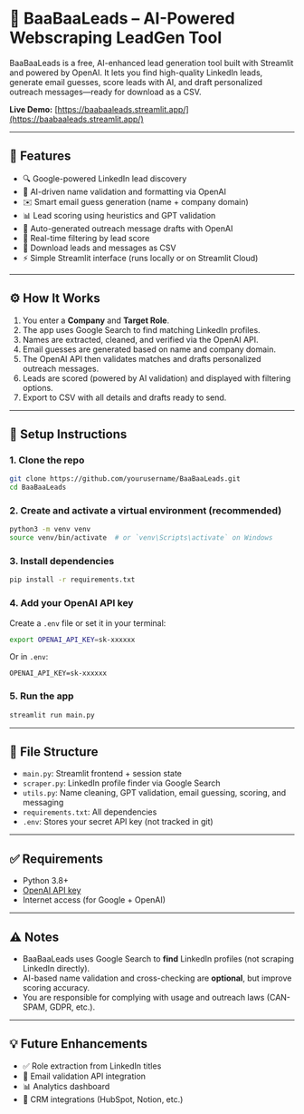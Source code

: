 # 🐑 BaaBaaLeads – AI-Powered Webscraping LeadGen Tool

BaaBaaLeads is a free, AI-enhanced lead generation tool built with Streamlit and powered by OpenAI. It lets you find high-quality LinkedIn leads, generate email guesses, score leads with AI, and draft personalized outreach messages—ready for download as a CSV.

**Live Demo:** [https://baabaaleads.streamlit.app/](https://baabaaleads.streamlit.app/)

---

## 🚀 Features

- 🔍 Google-powered LinkedIn lead discovery
- 🧠 AI-driven name validation and formatting via OpenAI
- ✉️ Smart email guess generation (name + company domain)
- 📊 Lead scoring using heuristics and GPT validation
- 💬 Auto-generated outreach message drafts with OpenAI
- 🧹 Real-time filtering by lead score
- 📁 Download leads and messages as CSV
- ⚡ Simple Streamlit interface (runs locally or on Streamlit Cloud)

---

## ⚙️ How It Works

1. You enter a **Company** and **Target Role**.
2. The app uses Google Search to find matching LinkedIn profiles.
3. Names are extracted, cleaned, and  verified via the OpenAI API.
4. Email guesses are generated based on name and company domain.
5. The OpenAI API then validates matches and drafts personalized outreach messages.
6. Leads are scored (powered by AI validation) and displayed with filtering options.
7. Export to CSV with all details and drafts ready to send.

---

## 🔧 Setup Instructions

### 1. Clone the repo

```bash
git clone https://github.com/yourusername/BaaBaaLeads.git
cd BaaBaaLeads
```

### 2. Create and activate a virtual environment (recommended)

```bash
python3 -m venv venv
source venv/bin/activate  # or `venv\Scripts\activate` on Windows
```

### 3. Install dependencies

```bash
pip install -r requirements.txt
```

### 4. Add your OpenAI API key

Create a `.env` file or set it in your terminal:

```bash
export OPENAI_API_KEY=sk-xxxxxx
```

Or in `.env`:

```
OPENAI_API_KEY=sk-xxxxxx
```

### 5. Run the app

```bash
streamlit run main.py
```

---

## 📁 File Structure

- `main.py`: Streamlit frontend + session state
- `scraper.py`: LinkedIn profile finder via Google Search
- `utils.py`: Name cleaning, GPT validation, email guessing, scoring, and messaging
- `requirements.txt`: All dependencies
- `.env`: Stores your secret API key (not tracked in git)

---

## ✅ Requirements

- Python 3.8+
- [OpenAI API key](https://platform.openai.com/account/api-keys)
- Internet access (for Google + OpenAI)

---

## ⚠️ Notes

- BaaBaaLeads uses Google Search to **find** LinkedIn profiles (not scraping LinkedIn directly).
- AI-based name validation and cross-checking are **optional**, but improve scoring accuracy.
- You are responsible for complying with usage and outreach laws (CAN-SPAM, GDPR, etc.).

---

## 💡 Future Enhancements

- ✅ Role extraction from LinkedIn titles
- 📨 Email validation API integration
- 📊 Analytics dashboard
- 🔌 CRM integrations (HubSpot, Notion, etc.)